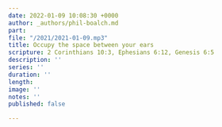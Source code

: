 ```yaml
---
date: 2022-01-09 10:08:30 +0000
author: _authors/phil-boalch.md
part: 
file: "/2021/2021-01-09.mp3"
title: Occupy the space between your ears
scripture: 2 Corinthians 10:3, Ephesians 6:12, Genesis 6:5
description: ''
series: ''
duration: ''
length: 
image: ''
notes: ''
published: false

---
```


